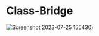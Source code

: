 # Class-Bridge
![Screenshot 2023-07-25 155430](https://github.com/Ali-Key/Class-Bridge/tree/Classes))
